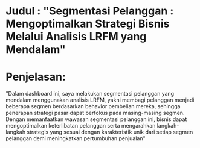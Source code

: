 # Judul : "Segmentasi Pelanggan : Mengoptimalkan Strategi Bisnis Melalui Analisis LRFM yang Mendalam"


# Penjelasan:
"Dalam dashboard ini, saya melakukan segmentasi pelanggan yang mendalam menggunakan analisis LRFM, yakni membagi pelanggan menjadi beberapa segmen berdasarkan behavior pembelian mereka, sehingga penerapan strategi pasar dapat berfokus pada masing-masing segmen. Dengan memanfaatkan wawasan segmentasi pelanggan ini, bisnis dapat mengoptimalkan keterlibatan pelanggan serta mengarahkan langkah-langkah strategis yang sesuai dengan karakteristik unik dari setiap segmen pelanggan demi meningkatkan pertumbuhan penjualan"
